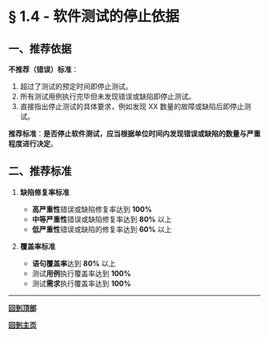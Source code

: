 # § 1.4 - 软件测试的停止依据

## 一、推荐依据

**不推荐（错误）标准**：

1. 超过了测试的预定时间即停止测试。
2. 所有测试用例执行完毕但未发现错误或缺陷即停止测试。
3. 直接指出停止测试的具体要求，例如发现 XX 数量的故障或缺陷后即停止测试。

**推荐标准**：**是否停止软件测试，应当根据单位时间内发现错误或缺陷的数量与严重程度进行决定**。

## 二、推荐标准

1. **缺陷修复率标准**

	- **高严重性**错误或缺陷修复率达到 **100%**
	- **中等严重性**错误或缺陷修复率达到 **80%** 以上
	- **低严重性**错误或缺陷的修复率达到 **60%** 以上

2. **覆盖率标准**

	- **语句覆盖率**达到 **80%** 以上
	- 测试**用例**执行覆盖率达到 **100%**
	- 测试**需求**执行覆盖率达到 **100%**

---
[**回到顶部**](https://github.com/Lingggao/Software-Testing-Basics/blob/master/%E7%AC%AC%E4%B8%80%E7%AB%A0/1_5_%E8%BD%AF%E4%BB%B6%E6%B5%8B%E8%AF%95%E7%9A%84%E5%81%9C%E6%AD%A2%E4%BE%9D%E6%8D%AE.md#-14---%E8%BD%AF%E4%BB%B6%E6%B5%8B%E8%AF%95%E7%9A%84%E5%81%9C%E6%AD%A2%E4%BE%9D%E6%8D%AE)

[**回到主页**](https://github.com/Lingggao/Software-Testing-Basics#%E8%BD%AF%E4%BB%B6%E6%B5%8B%E8%AF%95%E5%9F%BA%E7%A1%80)